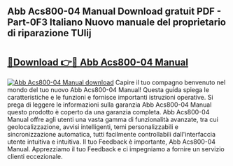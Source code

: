 ## Abb Acs800-04 Manual Download gratuit PDF - Part-0F3 Italiano Nuovo manuale del proprietario di riparazione TUlij

# <h2><a href="http://df9e7r.blite.top/?on=Abb+Acs800-04+Manual">🔗Download 👉🔴 Abb Acs800-04 Manual</a></h2>

[![Abb Acs800-04 Manual download](https://i.imgur.com/lujVjoI.png)](http://df9e7r.blite.top/?on=Abb+Acs800-04+Manual)
Capire il tuo compagno benvenuto nel mondo del tuo nuovo Abb Acs800-04 Manual! Questa guida spiega le caratteristiche e le funzioni e fornisce importanti istruzioni operative. Si prega di leggere le informazioni sulla garanzia Abb Acs800-04 Manual questo prodotto è coperto da una garanzia completa. Abb Acs800-04 Manual offre agli utenti una vasta gamma di funzionalità avanzate, tra cui geolocalizzazione, avvisi intelligenti, temi personalizzabili e sincronizzazione automatica, tutti facilmente controllabili dall'interfaccia utente intuitiva e intuitiva. Il tuo Feedback è importante, Abb Acs800-04 Manual. Apprezziamo il tuo Feedback e ci impegniamo a fornire un servizio clienti eccezionale.
